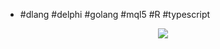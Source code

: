 - #dlang #delphi #golang #mql5 #R #typescript

<p align="center"><img src="http://stackexchange.com/users/flair/753457.png"></p>




<!---
menjaraz/menjaraz is a ✨ special ✨ repository because its `README.md` (this file) appears on your GitHub profile.
You can click the Preview link to take a look at your changes.
--->
